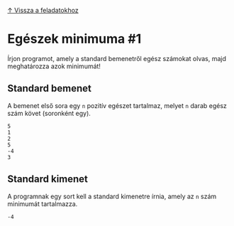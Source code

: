 [↑ Vissza a feladatokhoz](./README.md)

# Egészek minimuma #1

Írjon programot, amely a standard bemenetről egész számokat olvas, majd meghatározza azok minimumát!

## Standard bemenet

A bemenet első sora egy `n` pozitív egészet tartalmaz, melyet `n` darab egész szám követ (soronként egy).

```
5
1
2
5
-4
3
```

## Standard kimenet

A programnak egy sort kell a standard kimenetre írnia, amely az `n` szám minimumát tartalmazza.

```
-4
```
